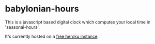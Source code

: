 # babylonian-hours
This is a javascript based digital clock which computes your local time in 'seasonal-hours'.

It's currently hosted on a [free heroku instance](http://babylonian-hours.herokuapp.com/index.html).